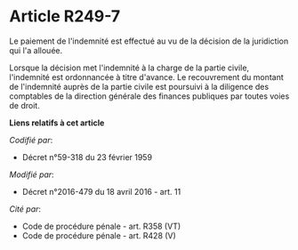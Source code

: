# Article R249-7

Le paiement de l'indemnité est effectué au vu de la décision de la juridiction qui l'a allouée. 

Lorsque la décision met l'indemnité à la charge de la partie civile, l'indemnité est ordonnancée à titre d'avance. Le
recouvrement du montant de l'indemnité auprès de la partie civile est poursuivi à la diligence des comptables de la direction
générale des finances publiques par toutes voies de droit.

**Liens relatifs à cet article**

_Codifié par_:

  - Décret n°59-318 du 23 février 1959

_Modifié par_:

  - Décret n°2016-479 du 18 avril 2016 - art. 11

_Cité par_:

  - Code de procédure pénale - art. R358 (VT)
  - Code de procédure pénale - art. R428 (V)
